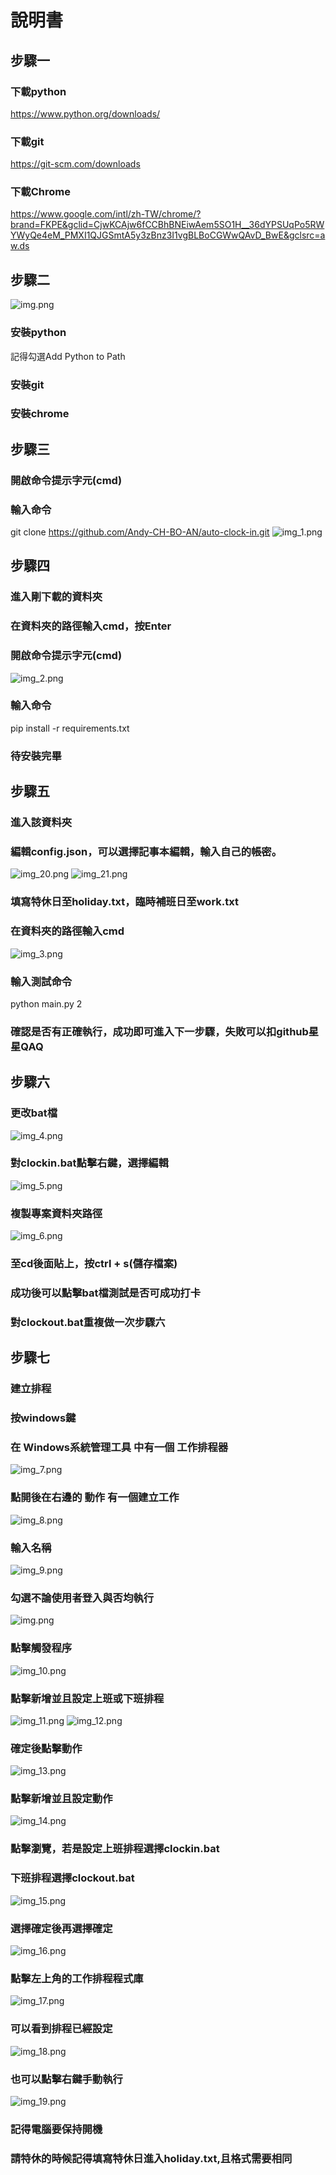 # 說明書
## 步驟一
### 下載python
https://www.python.org/downloads/
### 下載git
https://git-scm.com/downloads
### 下載Chrome
https://www.google.com/intl/zh-TW/chrome/?brand=FKPE&gclid=CjwKCAjw6fCCBhBNEiwAem5SO1H__36dYPSUqPo5RWYWyQe4eM_PMXI1QJGSmtA5y3zBnz3I1vgBLBoCGWwQAvD_BwE&gclsrc=aw.ds
## 步驟二
![img.png](img/img.png)
### 安裝python
記得勾選Add Python to Path
### 安裝git
### 安裝chrome
## 步驟三
### 開啟命令提示字元(cmd)
### 輸入命令
git clone https://github.com/Andy-CH-BO-AN/auto-clock-in.git
![img_1.png](img/img_1.png)
## 步驟四
### 進入剛下載的資料夾
### 在資料夾的路徑輸入cmd，按Enter
### 開啟命令提示字元(cmd)
![img_2.png](img/img_2.png)
### 輸入命令
pip install -r requirements.txt
### 待安裝完畢
## 步驟五
### 進入該資料夾
### 編輯config.json，可以選擇記事本編輯，輸入自己的帳密。
![img_20.png](img/img_20.png)
![img_21.png](img/img_21.png)
### 填寫特休日至holiday.txt，臨時補班日至work.txt
### 在資料夾的路徑輸入cmd
![img_3.png](img/img_3.png)
### 輸入測試命令
python main.py 2
### 確認是否有正確執行，成功即可進入下一步驟，失敗可以扣github星星QAQ
## 步驟六
### 更改bat檔
![img_4.png](img/img_4.png)
### 對clockin.bat點擊右鍵，選擇編輯
![img_5.png](img/img_5.png)
### 複製專案資料夾路徑
![img_6.png](img/img_6.png)
### 至cd後面貼上，按ctrl + s(儲存檔案)
### 成功後可以點擊bat檔測試是否可成功打卡
### 對clockout.bat重複做一次步驟六
## 步驟七
### 建立排程
### 按windows鍵
### 在 Windows系統管理工具 中有一個 工作排程器
![img_7.png](img/img_7.png)
### 點開後在右邊的 動作 有一個建立工作
![img_8.png](img/img_8.png)
### 輸入名稱
![img_9.png](img/img_9.png)
### 勾選不論使用者登入與否均執行
![img.png](img/img_123.png)
### 點擊觸發程序
![img_10.png](img/img_10.png)
### 點擊新增並且設定上班或下班排程
![img_11.png](img/img_11.png)
![img_12.png](img/img_12.png)
### 確定後點擊動作
![img_13.png](img/img_13.png)
### 點擊新增並且設定動作
![img_14.png](img/img_14.png)
### 點擊瀏覽，若是設定上班排程選擇clockin.bat
### 下班排程選擇clockout.bat
![img_15.png](img/img_15.png)
### 選擇確定後再選擇確定
![img_16.png](img/img_16.png)
### 點擊左上角的工作排程程式庫
![img_17.png](img/img_17.png)
### 可以看到排程已經設定
![img_18.png](img/img_18.png)
### 也可以點擊右鍵手動執行
![img_19.png](img/img_19.png)
### 記得電腦要保持開機
### 請特休的時候記得填寫特休日進入holiday.txt,且格式需要相同
